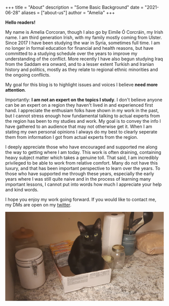 +++
title = "About"
description = "Some Basic Background"
date = "2021-06-28"
aliases = ["about-us"]
author = "Amelia"
+++

**Hello readers!**

My name is Amelia Corcoran, though I also go by Eimíle Ó Corcráin, my Irish name. I am third generation Irish, with my family mostly coming from Ulster.
Since 2017 I have been studying the war in Syria, sometimes full time. I am no longer in formal education for financial and health reasons, but have 
committed to a studying schedule over the years to improve my understanding of the conflict. More recently I have also begun studying Iraq from the 
Saddam era onward, and to a lesser extent Turkish and Iranian history and politics, mostly as they relate to regional ethnic minorities and the 
ongoing conflicts.

My goal for this blog is to highlight issues and voices I believe **need more attention**. 

Importantly: **I am not an expert on the topics I study**. I don't believe anyone can be an expert on a region they haven't lived in and experienced
first hand. I appreciate the enthusiam folks have shown in my work in the past, but I cannot stress enough how fundamental talking to actual experts
from the region has been to my studies and work. My goal is to convey the info I have gathered to an audience that may not otherwise get it. When I
am stating my own personal opinions I always do my best to clearly seperate them from information I got from actual experts from the region.

I deeply appreciate those who have encouraged and supported me along the way to getting where I am today. This work is often draining, containing 
heavy subject matter which takes a genuine toll. That said, I am incredibly privileged to be able to work from relative comfort. Many do not have this
luxury, and that has been important perspective to learn over the years. To those who have supported me through these years, especially the early
years where I was still quite naive and in the process of learning many important lessons, I cannot put into words how much I appreciate your help and
kind words. 

I hope you enjoy my work going forward. If you would like to contact me, my DMs are open on my [twitter](https://twitter.com/EimileRos).

![My adorable cat](/img/caelo1.jpg)


